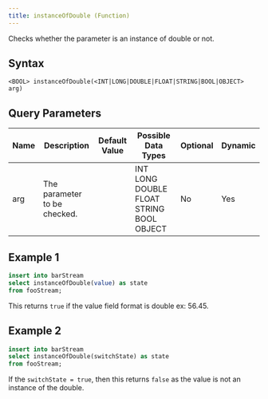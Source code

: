 ```yaml
---
title: instanceOfDouble (Function)
---
```


Checks whether the parameter is an instance of double or not.

## Syntax

    <BOOL> instanceOfDouble(<INT|LONG|DOUBLE|FLOAT|STRING|BOOL|OBJECT> arg)

## Query Parameters

| Name | Description                  | Default Value | Possible Data Types                      | Optional | Dynamic |
|------|------------------------------|---------------|------------------------------------------|----------|---------|
| arg  | The parameter to be checked. |               | INT LONG DOUBLE FLOAT STRING BOOL OBJECT | No       | Yes     |

## Example 1

```sql
insert into barStream
select instanceOfDouble(value) as state
from fooStream;
```

This returns `true` if the value field format is double ex: 56.45.

## Example 2

```sql
insert into barStream
select instanceOfDouble(switchState) as state
from fooStream;
```

If the `switchState = true`, then this returns `false` as the value is not an instance of the double.
